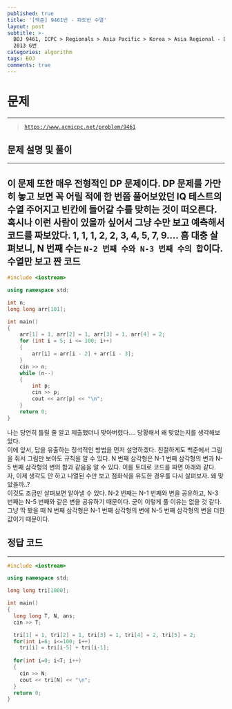 ```yaml
---
published: true
title: '[백준] 9461번 - 파도반 수열'
layout: post
subtitle: >-
  BOJ 9461, ICPC > Regionals > Asia Pacific > Korea > Asia Regional - Daejeon
  2013 G번
categories: algorithm
tags: BOJ
comments: true
---
```

# **문제**
---
> [`https://www.acmicpc.net/problem/9461`](https://www.acmicpc.net/problem/9461)

## **문제 설명 및 풀이**
---
이 문제 또한 매우 전형적인 DP 문제이다. DP 문제를 가만히 놓고 보면 꼭 어릴 적에 한 번쯤 풀어보았던 IQ 테스트의 수열 주어지고 빈칸에 들어갈 수를 맞히는 것이 떠오른다. 혹시나 이런 사람이 있을까 싶어서 그냥 수만 보고 예측해서 코드를 짜보았다.  1, 1, 1, 2, 2, 3, 4, 5, 7, 9…. 흠 대충 살펴보니, **N 번째 수**는 `N-2 번째 수와 N-3 번째 수의 합`이다.  
**수열만 보고 짠 코드**  
---
```c++
#include <iostream>

using namespace std;

int n;
long long arr[101];

int main()
{
    arr[1] = 1, arr[2] = 1, arr[3] = 1, arr[4] = 2;
    for (int i = 5; i <= 100; i++)
    {
        arr[i] = arr[i - 2] + arr[i - 3];
    }
    cin >> n;
    while (n--)
    {
        int p;
        cin >> p;
        cout << arr[p] << "\n";
    }
    return 0;
}
```
나는 당연히 틀릴 줄 알고 제출했더니 맞아버렸다…. 당황해서 왜 맞았는지를 생각해보았다.  
이에 앞서, 답을 유출하는 정석적인 방법을 먼저 설명하겠다. 친절하게도 백준에서 그림을 줘서 그림만 보아도 규칙을 알 수 있다. N 번째 삼각형은 N-1 번째 삼각형의 변과 N-5 번째 삼각형의 변의 합과 같음을 알 수 있다. 이를 토대로 코드를 짜면 아래와 같다.  
자, 이제 생각도 안 하고 나열된 수만 보고 점화식을 유도한 경우를 다시 살펴보자. 왜 맞았을까..?  
이것도 조금만 살펴보면 알아낼 수 있다. N-2 번째는 N-1 번째와 변을 공유하고, N-3 번째는 N-5 번째와 같은 변을 공유하기 때문이다. 굳이 이렇게 풀 이유는 없을 것 같다. 그냥 딱 봤을 때 N 번째 삼각형은 N-1 번째 삼각형의 변에 N-5 번째 삼각형의 변을 더한 값이기 때문이다.  
## **정답 코드**
---
```c++
#include <iostream>

using namespace std;

long long tri[1000];

int main() 
{
  long long T, N, ans;
  cin >> T;

  tri[1] = 1, tri[2] = 1, tri[3] = 1, tri[4] = 2, tri[5] = 2;
  for(int i=6; i<=100; i++)
    tri[i] = tri[i-5] + tri[i-1];
  
  for(int i=0; i<T; i++)
  {
    cin >> N;
    cout << tri[N] << "\n";
  }
  return 0;
}
```
